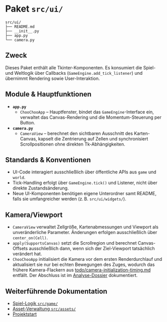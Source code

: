 # Paket `src/ui/`

```text
src/ui/
├── README.md
├── __init__.py
├── app.py
└── camera.py
```

## Zweck
Dieses Paket enthält alle Tkinter-Komponenten. Es konsumiert die Spiel- und Weltlogik über Callbacks (`GameEngine.add_tick_listener`) und übernimmt Rendering sowie User-Interaktion.

## Module & Hauptfunktionen
- **`app.py`**
  - `ChooChooApp` – Hauptfenster, bindet das `GameEngine`-Interface ein, verwaltet das Canvas-Rendering und die Momentum-Steuerung per Button.
- **`camera.py`**
  - `CameraView` – berechnet den sichtbaren Ausschnitt des Karten-Canvas, kapselt die Zentrierung auf Zellen und synchronisiert Scrollpositionen ohne direkten Tk-Abhängigkeiten.

## Standards & Konventionen
- UI-Code interagiert ausschließlich über öffentliche APIs aus `game` und `world`.
- Tick-Handling erfolgt über `GameEngine.tick()` und Listener, nicht über direkte Zustandsänderung.
- Neue UI-Komponenten benötigen eigene Unterordner samt README, falls sie umfangreicher werden (z. B. `src/ui/widgets/`).

## Kamera/Viewport
- `CameraView` verwaltet Zellgröße, Kartenabmessungen und Viewport als unveränderliche Parameter. Änderungen erfolgen ausschließlich über `center_on(Cell)`.
- `apply(SupportsCanvas)` setzt die Scrollregion und berechnet Canvas-Offsets ausschließlich dann, wenn sich der Ziel-Viewport tatsächlich verändert hat.
- `ChooChooApp` initialisiert die Kamera vor dem ersten Renderdurchlauf und aktualisiert sie nur bei echten Bewegungen des Zuges, wodurch das frühere Kamera-Flackern aus [todo/camera-initialization-timing.md](../../todo/archive/camera-initialization-timing.md) entfällt. Der Abschluss ist im [Analyse-Dossier](../../Task/analysis-plan.md) dokumentiert.

## Weiterführende Dokumentation
- [Spiel-Logik `src/game/`](../game/README.md)
- [Asset-Verwaltung `src/assets/`](../assets/README.md)
- [Projektstart](../../README.md)
